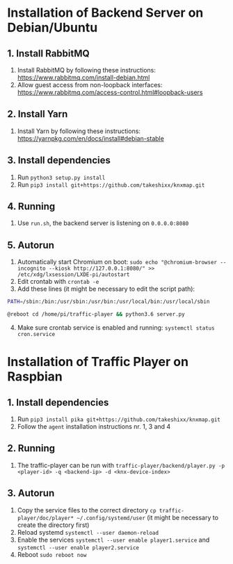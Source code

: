 # Installation of Backend Server on Debian/Ubuntu

## 1. Install RabbitMQ
1. Install RabbitMQ by following these instructions: https://www.rabbitmq.com/install-debian.html
2. Allow guest access from non-loopback interfaces: https://www.rabbitmq.com/access-control.html#loopback-users

## 2. Install Yarn
1. Install Yarn by following these instructions: https://yarnpkg.com/en/docs/install#debian-stable

## 3. Install dependencies
1. Run `python3 setup.py install`
2. Run `pip3 install git+https://github.com/takeshixx/knxmap.git`

## 4. Running
1. Use `run.sh`, the backend server is listening on `0.0.0.0:8080`

## 5. Autorun
1. Automatically start Chromium on boot: `sudo echo "@chromium-browser --incognito --kiosk http://127.0.0.1:8080/" >> /etc/xdg/lxsession/LXDE-pi/autostart`
2. Edit crontab with `crontab -e`
3. Add these lines (it might be necessary to edit the script path):

```sh
PATH=/sbin:/bin:/usr/sbin:/usr/bin:/usr/local/bin:/usr/local/sbin

@reboot cd /home/pi/traffic-player && python3.6 server.py
```

4. Make sure crontab service is enabled and running: `systemctl status cron.service`


# Installation of Traffic Player on Raspbian

## 1. Install dependencies
1. Run `pip3 install pika git+https://github.com/takeshixx/knxmap.git`
2. Follow the `agent` installation instructions nr. 1, 3 and 4

## 2. Running
1. The traffic-player can be run with `traffic-player/backend/player.py -p <player-id> -q <backend-ip> -d <knx-device-index>`

## 3. Autorun
1. Copy the service files to the correct directory `cp traffic-player/doc/player* ~/.config/systemd/user` (it might be necessary to create the directory first)
2. Reload systemd `systemctl --user daemon-reload`
3. Enable the services `systemctl --user enable player1.service` and `systemctl --user enable player2.service`
4. Reboot `sudo reboot now`
